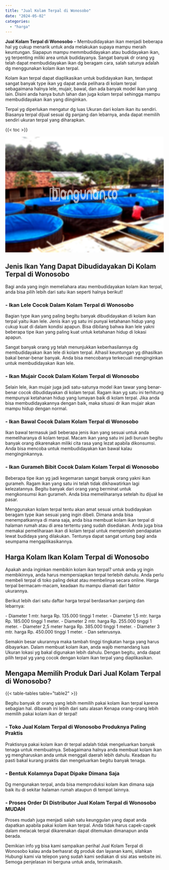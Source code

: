 ```yaml
---
title: "Jual Kolam Terpal di Wonosobo"
date: "2024-05-02"
categories: 
  - "harga"
---
```


**Jual Kolam Terpal di Wonosobo** – Membudidayakan ikan menjadi beberapa hal yg cukup menarik untuk anda melakukan supaya mampu meraih keuntungan. Siapapun mampu memmbudidayakan atau budidayakan ikan, yg terpenting miliki area untuk budidayanya. Sangat banyak dr orang yg telah dapat membudidayakan ikan dg beragam cara, salah satunya adalah dg menggunakan kolam ikan terpal.

Kolam ikan terpal dapat diaplikasikan untuk budidayakan ikan, terdapat sangat banyak type ikan yg dapat anda pelihara di kolam terpal sebagaimana halnya lele, mujair, bawal, dan ada banyak model ikan yang lain. Disini anda hanya butuh lahan dan juga kolam terpal sehingga mampu membudidayakan ikan yang diinginkan.

Terpal yg diperlukan mengatur dg luas Ukuran dari kolam ikan itu sendiri. Biasanya terpal dijual sesuai dg panjang dan lebarnya, anda dapat memilih sendiri ukuran terpal yang diharapkan.

{{< toc >}}

![Jual Kolam Terpal di Wonosobo](/images/jual-kolam-terpal-37.png)

## Jenis Ikan Yang Dapat Dibudidayakan Di Kolam Terpal di Wonosobo

Bagi anda yang ingin memeliahara atau membudidayakan kolam ikan terpal, anda bisa pilih lebih dari satu ikan seperti halnya berikut!

### \- Ikan Lele Cocok Dalam Kolam Terpal di Wonosobo

Bagian type ikan yang paling begitu banyak dibudidayakan di kolam ikan terpal yaitu ikan lele. Jenis ikan yg satu ini punyai ketahanan hidup yang cukup kuat di dalam kondisi apapun. Bisa dibilang bahwa ikan lele yakni beberapa tipe ikan yang paling kuat untuk ketahanan hidup di lokasi apapun.

Sangat banyak orang yg telah menunjukkan keberhasilannya dg membudidayakan ikan lele di kolam terpal. Alhasil keuntungan yg dihasilkan bakal benar-benar banyak. Anda bisa mencobanya terkecuali menginginkan untuk membudidayakan ikan lele.

### \- Ikan Mujair Cocok Dalam Kolam Terpal di Wonosobo

Selain lele, ikan mujair juga jadi satu-satunya model ikan tawar yang benar-benar cocok dibudidayakan di kolam terpal. Ragam ikan yg satu ini terhitung mempunyai ketahanan hidup yang lumayan baik di kolam terpal. Jika anda bisa membudidayakannya dengan baik, maka situasi dr ikan mujair akan mampu hidup dengan normal.

### \- Ikan Bawal Cocok Dalam Kolam Terpal di Wonosobo

Ikan bawal termasuk jadi beberapa jenis ikan yang sesuai untuk anda memeliharanya di kolam terpal. Macam ikan yang satu ini jadi buruan begitu banyak orang dikarenakan miliki cita rasa yang lezat apabila dikonsumsi. Anda bisa mencoba untuk membudidayakan kan bawal kalau menginginkannya.

### \- Ikan Gurameh Bibit Cocok Dalam Kolam Terpal di Wonosobo

Beberapa tipe ikan yg jadi kegemaran sangat banyak orang yakni ikan gurameh. Ragam ikan yang satu ini telah tidak dikhawatirkan lagi kelezatannya. Begitu banyak dari orang yang berminat untuk mengkonsumsi ikan gurameh. Anda bisa memeliharanya setelah itu dijual ke pasar.

Menggunakan kolam terpal tentu akan amat sesuai untuk budidayakan beragam type ikan sesuai yang ingin dibeli. Dimana anda bisa menempatkannya di mana saja, anda bisa membuat kolam ikan terpal di halaman rumah atau di area tertentu yang sudah disediakan. Anda juga bisa memakai pemeliharaan ikan di kolam terpal untuk memperoleh pendapatan lewat budidaya yang dilakukan. Tentunya dapat sangat untung bagi anda seumpama mengaplikasikannya.

## Harga Kolam Ikan Kolam Terpal di Wonosobo

Apakah anda inginkan membikin kolam ikan terpal? untuk anda yg ingin membikinnya, anda harus mempersiapkan terpal terlebih dahulu. Anda perlu membeli terpal di toko paling dekat atau membelinya secara online. Harga terpal bermacam-macam, keadaan itu mampu diamati dari faktor ukurannya.

Berikut lebih dari satu daftar harga terpal berdasarkan panjang dan lebarnya:

\- Diameter 1 mtr. harga Rp. 135.000 tinggi 1 meter. - Diameter 1,5 mtr. harga Rp. 185.000 tinggi 1 meter. - Diameter 2 mtr. harga Rp. 255.000 tinggi 1 meter. - Diameter 2,5 meter harga Rp. 385.000 tinggi 1 meter. - Diameter 3 mtr. harga Rp. 450.000 tinggi 1 meter. - Dan seterusnya.

Semakin besar ukurannya maka tambah tinggi tingkatan harga yang harus dibayarkan. Dalam membuat kolam ikan, anda wajib memandang luas Ukuran lokasi yg bakal digunakan lebih dahulu. Dengan begitu, anda dapat pilih terpal yg yang cocok dengan kolam ikan terpal yang diaplikasikan.

## Mengapa Memilih Produk Dari Jual Kolam Terpal di Wonosobo?

{{< table-tables table="table2" >}}

Begitu banyak dr orang yang lebih memilih pakai kolam ikan terpal karena sebagian hal. dibawah ini lebih dari satu alasan Kenapa orang-orang lebih memilih pakai kolam ikan dr terpal!

### \- Toko Jual Kolam Terpal di Wonosobo Produknya Paling Praktis

Praktisnya pakai kolam ikan dr terpal adalah tidak mengeluarkan banyak tenaga untuk membuatnya. Sebagaimana halnya anda membuat kolam ikan yg mengharuskan anda untuk menggali daerah lebih dahulu. Keadaan itu pasti bakal kurang praktis dan mengeluarkan begitu banyak tenaga.

### \- Bentuk Kolamnya Dapat Dipake Dimana Saja

Dg mengunakan terpal, anda bisa memproduksi kolam ikan dimana saja baik itu di sekitar halaman rumah ataupun di tempat lainnya.

### \- Proses Order Di Distributor Jual Kolam Terpal di Wonosobo MUDAH

Proses mudah juga menjadi salah satu keunggulan yang dapat anda dapatkan apabila pakai kolam ikan terpal. Anda tidak harus capek-capek dalam melacak terpal dikarenakan dapat ditemukan dimanapun anda berada.

Demikian info yg bisa kami sampaikan perihal Jual Kolam Terpal di Wonosobo kalau anda berhasrat dg produk dan layanan kami, silahkan Hubungi kami via telepon yang sudah kami sediakan di sisi atas website ini. Semoga penjelasan ini berguna untuk anda, terimakasih.
